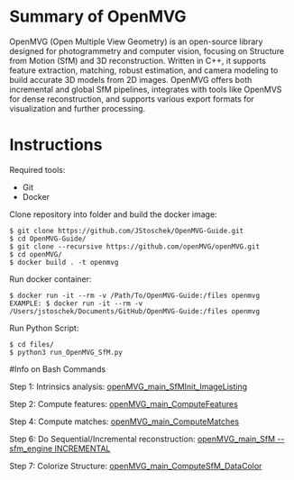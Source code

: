 # Summary of OpenMVG

OpenMVG (Open Multiple View Geometry) is an open-source library designed for photogrammetry and computer vision, focusing on Structure from Motion (SfM) and 3D reconstruction. Written in C++, it supports feature extraction, matching, robust estimation, and camera modeling to build accurate 3D models from 2D images. OpenMVG offers both incremental and global SfM pipelines, integrates with tools like OpenMVS for dense reconstruction, and supports various export formats for visualization and further processing.

# Instructions 

Required tools:
 
 - Git
 - Docker

Clone repository into folder and build the docker image:
```shell
$ git clone https://github.com/JStoschek/OpenMVG-Guide.git
$ cd OpenMVG-Guide/
$ git clone --recursive https://github.com/openMVG/openMVG.git
$ cd openMVG/
$ docker build . -t openmvg
```

Run docker container:
```shell
$ docker run -it --rm -v /Path/To/OpenMVG-Guide:/files openmvg
EXAMPLE: $ docker run -it --rm -v /Users/jstoschek/Documents/GitHub/OpenMVG-Guide:/files openmvg
```

Run Python Script:
```shell
$ cd files/
$ python3 run_OpenMVG_SfM.py
```

#Info on Bash Commands

Step 1: Intrinsics analysis: [openMVG_main_SfMInit_ImageListing](https://github.com/openMVG/openMVG/blob/develop/docs/sphinx/rst/software/SfM/SfMInit_ImageListing.rst)

Step 2: Compute features: [openMVG_main_ComputeFeatures](https://github.com/openMVG/openMVG/blob/develop/docs/sphinx/rst/software/SfM/ComputeFeatures.rst)

Step 4: Compute matches: [openMVG_main_ComputeMatches](https://github.com/openMVG/openMVG/blob/develop/docs/sphinx/rst/software/SfM/ComputeMatches.rst)

Step 6: Do Sequential/Incremental reconstruction: [openMVG_main_SfM --sfm_engine INCREMENTAL](https://github.com/openMVG/openMVG/blob/develop/docs/sphinx/rst/software/SfM/IncrementalSfM.rst)

Step 7: Colorize Structure: [openMVG_main_ComputeSfM_DataColor](https://github.com/openMVG/openMVG/blob/develop/docs/sphinx/rst/software/SfM/ComputeSfM_DataColor.rst)

